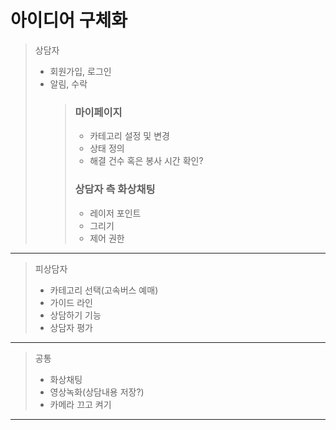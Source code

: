 # 아이디어 구체화

> 상담자
>
> - 회원가입, 로그인
> - 알림, 수락
>   > ### 마이페이지
>   >
>   > - 카테고리 설정 및 변경
>   > - 상태 정의
>   > - 해결 건수 혹은 봉사 시간 확인?
>   >
>   > ### 상담자 측 화상채팅
>   >
>   > - 레이저 포인트
>   > - 그리기
>   > - 제어 권한

---

> 피상담자
>
> - 카테고리 선택(고속버스 예매)
> - 가이드 라인
> - 상담하기 기능
> - 상담자 평가

---

> 공통
>
> - 화상채팅
> - 영상녹화(상담내용 저장?)
> - 카메라 끄고 켜기

---
